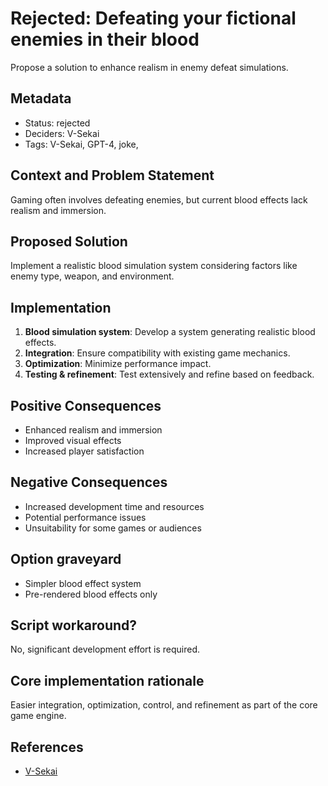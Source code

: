 # Rejected: Defeating your fictional enemies in their blood

Propose a solution to enhance realism in enemy defeat simulations.

## Metadata

- Status: rejected <!-- draft | proposed | rejected | accepted | deprecated | superseded by -->
- Deciders: V-Sekai
- Tags: V-Sekai, GPT-4, joke,

## Context and Problem Statement

Gaming often involves defeating enemies, but current blood effects lack realism and immersion.

## Proposed Solution

Implement a realistic blood simulation system considering factors like enemy type, weapon, and environment.

## Implementation

1. **Blood simulation system**: Develop a system generating realistic blood effects.
2. **Integration**: Ensure compatibility with existing game mechanics.
3. **Optimization**: Minimize performance impact.
4. **Testing & refinement**: Test extensively and refine based on feedback.

## Positive Consequences

- Enhanced realism and immersion
- Improved visual effects
- Increased player satisfaction

## Negative Consequences

- Increased development time and resources
- Potential performance issues
- Unsuitability for some games or audiences

## Option graveyard

- Simpler blood effect system
- Pre-rendered blood effects only

## Script workaround?

No, significant development effort is required.

## Core implementation rationale

Easier integration, optimization, control, and refinement as part of the core game engine.

## References

- [V-Sekai](https://v-sekai.org/)